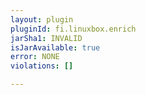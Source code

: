 ```yaml
---
layout: plugin
pluginId: fi.linuxbox.enrich
jarSha1: INVALID
isJarAvailable: true
error: NONE
violations: []

---
```

